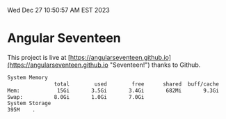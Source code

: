 Wed Dec 27 10:50:57 AM EST 2023

# Angular Seventeen


This project is live at [https://angularseventeen.github.io](https://angularseventeen.github.io "Seventeen!") thanks to Github.

```bash
System Memory
               total        used        free      shared  buff/cache   available
Mem:            15Gi       3.5Gi       3.4Gi       682Mi       9.3Gi        11Gi
Swap:          8.0Gi       1.0Gi       7.0Gi
System Storage
395M	.
